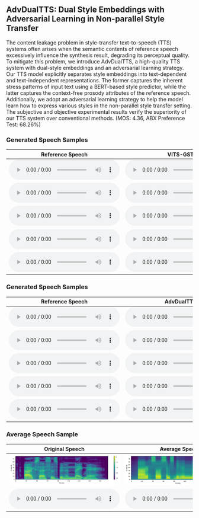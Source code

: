 ## AdvDualTTS: Dual Style Embeddings with Adversarial Learning in Non-parallel Style Transfer

The content leakage problem in style-transfer text-to-speech (TTS) systems often arises when the semantic contents of reference speech excessively influence the synthesis result, degrading its perceptual quality. To mitigate this problem, we introduce AdvDualTTS, a high-quality TTS system with dual-style embeddings and an adversarial learning strategy. Our TTS model explicitly separates style embeddings into text-dependent and text-independent representations. The former captures the inherent stress patterns of input text using a BERT-based style predictor, while the latter captures the context-free prosody attributes of the reference speech. Additionally, we adopt an adversarial learning strategy to help the model learn how to express various styles in the non-parallel style transfer setting. The subjective and objective experimental results verify the superiority of our TTS system over conventional methods. (MOS: 4.36, ABX Preference Test: 68.26%)

### Generated Speech Samples

| Reference Speech                                             | VITS-GST                             | AdvDualTTS                                                 |
| ------------------------------------------------------------ | ------------------------------------------------------------ | ------------------------------------------------------------ |
| <audio src="./samples/1/reference.wav" type="audio/wav" controls="" preload=""></audio> | <audio src="./samples/1/vits_gst.wav" type="audio/wav" controls="" preload=""></audio> | <audio src="./samples/1/advdualtts.wav" type="audio/wav" controls="" preload=""></audio> |
| <audio src="./samples/2/reference.wav" type="audio/wav" controls="" preload=""></audio> | <audio src="./samples/2/vits_gst.wav" type="audio/wav" controls="" preload=""></audio> | <audio src="./samples/2/advdualtts.wav" type="audio/wav" controls="" preload=""></audio> |
| <audio src="./samples/3/reference.wav" type="audio/wav" controls="" preload=""></audio> | <audio src="./samples/3/vits_gst.wav" type="audio/wav" controls="" preload=""></audio> | <audio src="./samples/3/advdualtts.wav" type="audio/wav" controls="" preload=""></audio> |
| <audio src="./samples/4/reference.wav" type="audio/wav" controls="" preload=""></audio> | <audio src="./samples/4/vits_gst.wav" type="audio/wav" controls="" preload=""></audio> | <audio src="./samples/4/advdualtts.wav" type="audio/wav" controls="" preload=""></audio> |
| <audio src="./samples/5/reference.wav" type="audio/wav" controls="" preload=""></audio> | <audio src="./samples/5/vits_gst.wav" type="audio/wav" controls="" preload=""></audio> | <audio src="./samples/5/advdualtts.wav" type="audio/wav" controls="" preload=""></audio> |


### Generated Speech Samples

| Reference Speech                                             | AdvDualTTS                         | w/o text-dependent style predictor                                             | w/o style embedding discriminator                                                     |
| ------------------------------------------------------------ | ------------------------------------------------------------ | ------------------------------------------------------------ | ------------------------------------------------------------ |
| <audio src="./samples/1/reference.wav" type="audio/wav" controls="" preload=""></audio> | <audio src="./samples/1/advdualtts.wav" type="audio/wav" controls="" preload=""></audio> | <audio src="./samples/1/wo_text_depend.wav" type="audio/wav" controls="" preload=""></audio> | <audio src="./samples/1/wo_text_independ.wav" type="audio/wav" controls="" preload=""></audio> |
| <audio src="./samples/2/reference.wav" type="audio/wav" controls="" preload=""></audio> | <audio src="./samples/2/advdualtts.wav" type="audio/wav" controls="" preload=""></audio> | <audio src="./samples/2/wo_text_depend.wav" type="audio/wav" controls="" preload=""></audio> | <audio src="./samples/2/wo_text_independ.wav" type="audio/wav" controls="" preload=""></audio> |
| <audio src="./samples/3/reference.wav" type="audio/wav" controls="" preload=""></audio> | <audio src="./samples/3/advdualtts.wav" type="audio/wav" controls="" preload=""></audio> | <audio src="./samples/3/wo_text_depend.wav" type="audio/wav" controls="" preload=""></audio> | <audio src="./samples/3/wo_text_independ.wav" type="audio/wav" controls="" preload=""></audio> |
| <audio src="./samples/4/reference.wav" type="audio/wav" controls="" preload=""></audio> | <audio src="./samples/4/advdualtts.wav" type="audio/wav" controls="" preload=""></audio> | <audio src="./samples/4/wo_text_depend.wav" type="audio/wav" controls="" preload=""></audio> | <audio src="./samples/4/wo_text_independ.wav" type="audio/wav" controls="" preload=""></audio> |
| <audio src="./samples/5/reference.wav" type="audio/wav" controls="" preload=""></audio> | <audio src="./samples/5/advdualtts.wav" type="audio/wav" controls="" preload=""></audio> | <audio src="./samples/5/wo_text_depend.wav" type="audio/wav" controls="" preload=""></audio> | <audio src="./samples/5/wo_text_independ.wav" type="audio/wav" controls="" preload=""></audio> |



### Average Speech Sample
| Original Speech                                              | Average Speech                                               |   
| ------------------------------------------------------------ | ------------------------------------------------------------ | 
| <img src="samples/average/original_mel.png" alt="Original Mel-spectrogram"> |  <img src="samples/average/average_mel.png" alt="Average Mel-spectrogram"> |
| <audio src="./samples/average/original.wav" type="audio/wav" controls="" preload=""></audio> | <audio src="./samples/average/average.wav" type="audio/wav" controls="" preload=""></audio> | 